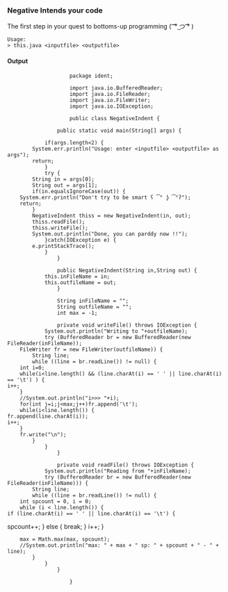### Negative Intends your code

The first step in your quest to bottoms-up programming ( ͡ ͡° ͜つ ͡͡° )


    Usage:  
    > this.java <inputfile> <outputfile>

#### Output
						package ident;
						
						import java.io.BufferedReader;
						import java.io.FileReader;
						import java.io.FileWriter;
						import java.io.IOException;
						
						public class NegativeIndent {
						
					public static void main(String[] args) {
						
				if(args.length<2) {
			System.err.println("Usage: enter <inputfile> <outputfile> as args");
			return;
				}
				try {
			String in = args[0];
			String out = args[1];
			if(in.equalsIgnoreCase(out)) {
		System.err.println("Don't try to be smart ʕ ͡° ʖ̯ ͡°ʔ");
		return;
			}
			NegativeIndent thiss = new NegativeIndent(in, out);
			thiss.readFile();
			thiss.writeFile();
			System.out.println("Done, you can parddy now !!");
				}catch(IOException e) {
			e.printStackTrace();
				}
					}
						
					public NegativeIndent(String in,String out) {
				this.inFileName = in;
				this.outfileName = out;
					}
						
					String inFileName = "";
					String outfileName = "";
					int max = -1;
						
					private void writeFile() throws IOException {
				System.out.println("Writing to "+outfileName);
				try (BufferedReader br = new BufferedReader(new FileReader(inFileName));
		FileWriter fr = new FileWriter(outfileName)) {
			String line;
			while ((line = br.readLine()) != null) {
		int i=0;
		while(i<line.length() && (line.charAt(i) == ' ' || line.charAt(i) == '\t') ) {
	i++;
		}
		//System.out.println("i>>> "+i);
		for(int j=i;j<max;j++)fr.append('\t');
		while(i<line.length()) {
	fr.append(line.charAt(i));
	i++;
		}
		fr.write("\n");
			}
				}
					}
						
					private void readFile() throws IOException {
				System.out.println("Reading from "+inFileName);
				try (BufferedReader br = new BufferedReader(new FileReader(inFileName))) {
			String line;
			while ((line = br.readLine()) != null) {
		int spcount = 0, i = 0;
		while (i < line.length()) {
	if (line.charAt(i) == ' ' || line.charAt(i) == '\t') {
spcount++;
	} else {
break;
	}
	i++;
		}
						
		max = Math.max(max, spcount);
		//System.out.println("max: " + max + " sp: " + spcount + " - " + line);
			}
				}
					}
						
						}
	  
